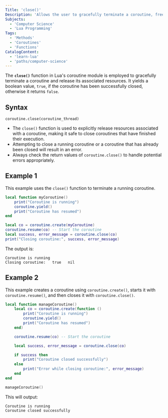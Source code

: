 ```yaml
---
Title: 'close()'
Description: 'Allows the user to gracefully terminate a coroutine, freeing up associated resources in the process.'
Subjects:
  - 'Computer Science'
  - 'Lua Programming'
Tags:
  - 'Methods'
  - 'Coroutines'
  - 'Functions'
CatalogContent:
  - 'learn-lua'
  - 'paths/computer-science'
---
```


The **`close()`** function in Lua's coroutine module is employed to gracefully terminate a coroutine and release its associated resources.
It yields a boolean value, `true`, if the coroutine has been successfully closed, otherwise it returns `false`.

## Syntax

```pseudo
coroutine.close(coroutine_thread)
```

- The `close()` function is used to explicitly release resources associated with a coroutine, making it safe to close coroutines that have finished their execution.
- Attempting to close a running coroutine or a coroutine that has already been closed will result in an error.
- Always check the return values of `coroutine.close()` to handle potential errors appropriately.

## Example 1

This example uses the `close()` function to terminate a running coroutine.

```lua
local function myCoroutine()
    print("Coroutine is running")
    coroutine.yield()
    print("Coroutine has resumed")
end

local co = coroutine.create(myCoroutine)
coroutine.resume(co) -- Start the coroutine
local success, error_message = coroutine.close(co)
print("Closing coroutine:", success, error_message)
```

The output is:

```shell
Coroutine is running
Closing coroutine:   true   nil
```

## Example 2

This example creates a coroutine using `coroutine.create()`, starts it with `coroutine.resume()`, and then closes it with `coroutine.close()`.

```lua
local function manageCoroutine()
    local co = coroutine.create(function ()
        print("Coroutine is running")
        coroutine.yield()
        print("Coroutine has resumed")
    end)

    coroutine.resume(co) -- Start the coroutine

    local success, error_message = coroutine.close(co)

    if success then
        print("Coroutine closed successfully")
    else
        print("Error while closing coroutine:", error_message)
    end
end

manageCoroutine()
```

This will output:

```shell
Coroutine is running
Coroutine closed successfully
```

